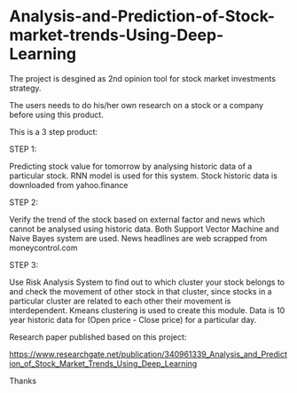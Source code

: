 # Analysis-and-Prediction-of-Stock-market-trends-Using-Deep-Learning

The project is desgined as 2nd opinion tool for stock market investments strategy.

The users needs to do his/her own research on a stock or a company before using this product.

This is a 3 step product:

STEP 1:

Predicting stock value for tomorrow by analysing historic data of a particular stock. RNN model is used for this system.
Stock historic data is downloaded from yahoo.finance

STEP 2:

Verify the trend of the stock based on external factor and news which cannot be analysed using historic data. Both Support Vector Machine and Naive Bayes system are used.
News headlines are web scrapped from moneycontrol.com

STEP 3:

Use Risk Analysis System to find out to which cluster your stock belongs to and check the movement of other stock in that cluster, since stocks in a particular cluster are related to each other their movement is interdependent. 
Kmeans clustering is used to create this module. 
Data is 10 year historic data for (Open price - Close price) for a particular day.

Research paper published based on this project:

https://www.researchgate.net/publication/340961339_Analysis_and_Prediction_of_Stock_Market_Trends_Using_Deep_Learning

Thanks

